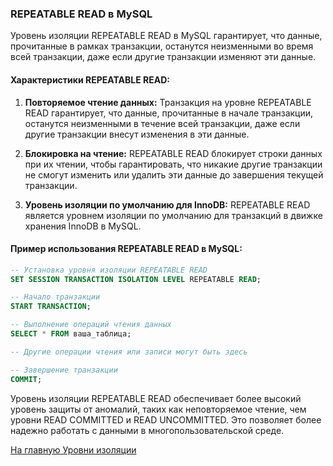 ### REPEATABLE READ в MySQL

Уровень изоляции REPEATABLE READ в MySQL гарантирует, что данные, прочитанные в рамках транзакции, останутся неизменными во время всей транзакции, даже если другие транзакции изменяют эти данные.

#### Характеристики REPEATABLE READ:

1. **Повторяемое чтение данных:** Транзакция на уровне REPEATABLE READ гарантирует, что данные, прочитанные в начале транзакции, останутся неизменными в течение всей транзакции, даже если другие транзакции внесут изменения в эти данные.

2. **Блокировка на чтение:** REPEATABLE READ блокирует строки данных при их чтении, чтобы гарантировать, что никакие другие транзакции не смогут изменить или удалить эти данные до завершения текущей транзакции.

3. **Уровень изоляции по умолчанию для InnoDB:** REPEATABLE READ является уровнем изоляции по умолчанию для транзакций в движке хранения InnoDB в MySQL.

#### Пример использования REPEATABLE READ в MySQL:

```sql
-- Установка уровня изоляции REPEATABLE READ
SET SESSION TRANSACTION ISOLATION LEVEL REPEATABLE READ;

-- Начало транзакции
START TRANSACTION;

-- Выполнение операций чтения данных
SELECT * FROM ваша_таблица;

-- Другие операции чтения или записи могут быть здесь

-- Завершение транзакции
COMMIT;
```

Уровень изоляции REPEATABLE READ обеспечивает более высокий уровень защиты от аномалий, таких как неповторяемое чтение, чем уровни READ COMMITTED и READ UNCOMMITTED. Это позволяет более надежно работать с данными в многопользовательской среде.

[На главную Уровни изоляции](main.md)

